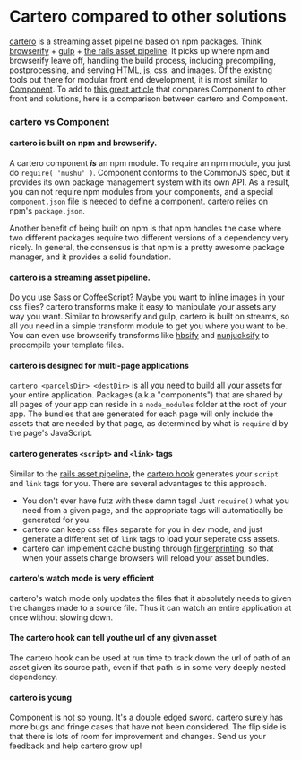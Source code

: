# Cartero compared to other solutions

[cartero](https://github.com/rotundasoftware/cartero) is a streaming asset pipeline based on npm packages. Think [browserify](http://browserify.org/) + [gulp](http://gulpjs.com/) + [the rails asset pipeline](http://guides.rubyonrails.org/asset_pipeline.html). It picks up where npm and browserify leave off, handling the build process, including precompiling, postprocessing, and serving HTML, js, css, and images. Of the existing tools out there for modular front end development, it is most similar to [Component](https://github.com/component/component). To add to [this great article](https://github.com/component/guide/blob/master/component/vs.md) that compares Component to other front end solutions, here is a comparison between cartero and Component. 

### cartero vs Component

#### cartero is built on npm and browserify.

A cartero component ***is*** an npm module. To require an npm module, you just do `require( 'mushu' )`. Component conforms to the CommonJS spec, but it provides its own package management system with its own API. As a result, you can not require npm modules from your components, and a special `component.json` file is needed to define a component. cartero relies on npm's `package.json`.

Another benefit of being built on npm is that npm handles the case where two different packages require two different versions of a dependency very nicely. In general, the consensus is that npm is a pretty awesome package manager, and it provides a solid foundation.

#### cartero is a streaming asset pipeline.

Do you use Sass or CoffeeScript? Maybe you want to inline images in your css files? cartero transforms make it easy to manipulate your assets any way you want. Similar to browserify and gulp, cartero is built on streams, so all you need in a simple transform module to get you where you want to be. You can even use browserify transforms like [hbsify](https://github.com/epeli/node-hbsfy) and [nunjucksify](https://github.com/rotundasoftware/nunjucksify) to precompile your template files.

#### cartero is designed for multi-page applications

`cartero <parcelsDir> <destDir>` is all you need to build all your assets for your entire application. Packages (a.k.a "components") that are shared by all pages of your app can reside in a `node_modules` folder at the root of your app. The bundles that are generated for each page will only include the assets that are needed by that page, as determined by what is `require`'d by the page's JavaScript.

#### cartero generates `<script>` and `<link>` tags

Similar to the [rails asset pipeline](http://guides.rubyonrails.org/asset_pipeline.html), the [cartero hook](https://github.com/rotundasoftware/cartero-node-hook) generates your `script` and `link` tags for you. There are several advantages to this approach.

  * You don't ever have futz with these damn tags! Just `require()` what you need from a given page, and the appropriate tags will automatically be generated for you.
  * cartero can keep css files separate for you in dev mode, and just generate a different set of `link` tags to load your seperate css assets.
  * cartero can implement cache busting through [fingerprinting](http://guides.rubyonrails.org/asset_pipeline.html#what-is-fingerprinting-and-why-should-i-care-questionmark), so that when your assets change browsers will reload your asset bundles.

#### cartero's watch mode is very efficient

cartero's watch mode only updates the files that it absolutely needs to given the changes made to a source file. Thus it can watch an entire application at once without slowing down.

#### The cartero hook can tell youthe url of any given asset

The cartero hook can be used at run time to track down the url of path of an asset given its source path, even if that path is in some very deeply nested dependency.

#### cartero is young

Component is not so young. It's a double edged sword. cartero surely has more bugs and fringe cases that have not been considered. The flip side is that there is lots of room for improvement and changes. Send us your feedback and help cartero grow up!